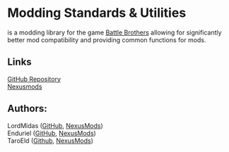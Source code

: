 # Modding Standards & Utilities
is a modding library for the game [Battle Brothers](https://store.steampowered.com/app/365360/Battle_Brothers/)
allowing for significantly better mod compatibility
and providing common functions for mods.

## Links
[GitHub Repository](https://github.com/Battle-Brothers-Legends/mod_MSU)\
[Nexusmods](https://www.nexusmods.com/battlebrothers/mods/526)

## Authors:
LordMidas ([GitHub](https://github.com/LordMidas), [NexusMods](https://www.nexusmods.com/battlebrothers/users/112721473?tab=user+files))\
Enduriel ([GitHub](https://github.com/Enduriel), [NexusMods](https://www.nexusmods.com/users/59894991?tab=user+files))\
TaroEld ([Github](https://github.com/TaroEld), [NexusMods](https://www.nexusmods.com/battlebrothers/users/3209078?tab=user+files))
